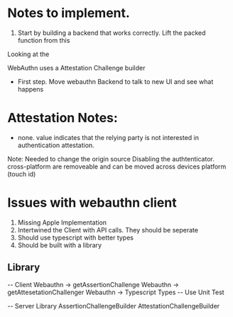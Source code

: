 # Notes to implement.
1. Start by building a backend that works correctly.  Lift the packed function from this

Looking at the 

WebAuthn uses a Attestation Challenge builder

- First step.  Move webauthn Backend to talk to new UI and see what happens

# Attestation Notes:
- none. value indicates that the relying party is not interested in authentication attestation.  

Note: Needed to change the origin source
Disabling the authtenticator.
cross-platform are removeable and can be moved across devices
platform (touch id)

# Issues with webauthn client
1. Missing Apple Implementation
2. Intertwined the Client with API calls.  They should be seperate
3. Should use typescript with better types
4. Should be built with a library

## Library
-- Client
Webauthn -> getAssertionChallenge
Webauthn -> getAttesetationChallenger
Webauthn -> Typescript Types
-- Use Unit Test

-- Server Library
AssertionChallengeBuilder
AttestationChallengeBuilder

